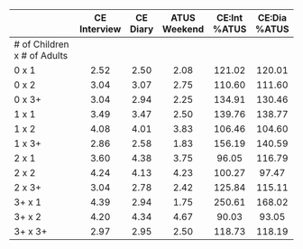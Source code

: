 
|                      | CE<br>Interview |  CE<br>Diary | ATUS<br>Weekend | CE:Int<br>%ATUS | CE:Dia<br>%ATUS |
| -------------------- | :----------: | :----------: | :----------: | :----------: | :----------: |
| # of Children x # of Adults |              |              |              |              |              |
| 0 x 1                |         2.52 |         2.50 |         2.08 |       121.02 |       120.01 |
| 0 x 2                |         3.04 |         3.07 |         2.75 |       110.60 |       111.60 |
| 0 x 3+               |         3.04 |         2.94 |         2.25 |       134.91 |       130.46 |
| 1 x 1                |         3.49 |         3.47 |         2.50 |       139.76 |       138.77 |
| 1 x 2                |         4.08 |         4.01 |         3.83 |       106.46 |       104.60 |
| 1 x 3+               |         2.86 |         2.58 |         1.83 |       156.19 |       140.59 |
| 2 x 1                |         3.60 |         4.38 |         3.75 |        96.05 |       116.79 |
| 2 x 2                |         4.24 |         4.13 |         4.23 |       100.27 |        97.47 |
| 2 x 3+               |         3.04 |         2.78 |         2.42 |       125.84 |       115.11 |
| 3+ x 1               |         4.39 |         2.94 |         1.75 |       250.61 |       168.02 |
| 3+ x 2               |         4.20 |         4.34 |         4.67 |        90.03 |        93.05 |
| 3+ x 3+              |         2.97 |         2.95 |         2.50 |       118.73 |       118.19 |

